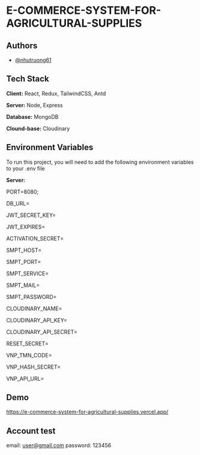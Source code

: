 
# E-COMMERCE-SYSTEM-FOR-AGRICULTURAL-SUPPLIES


## Authors

- [@nhutruong61]((https://github.com/Nhuttruong61))


## Tech Stack

**Client:** React, Redux, TailwindCSS, Antd

**Server:** Node, Express

**Database:** MongoDB

**Clound-base:** Cloudinary


## Environment Variables

To run this project, you will need to add the following environment variables to your .env file

**Server:**

PORT=8080;

DB_URL=

JWT_SECRET_KEY=

JWT_EXPIRES=

ACTIVATION_SECRET=

SMPT_HOST=

SMPT_PORT=

SMPT_SERVICE=

SMPT_MAIL=

SMPT_PASSWORD=

CLOUDINARY_NAME=

CLOUDINARY_API_KEY=

CLOUDINARY_API_SECRET=

RESET_SECRET=

VNP_TMN_CODE=

VNP_HASH_SECRET=

VNP_API_URL=

## Demo

https://e-commerce-system-for-agricultural-supplies.vercel.app/

## Account test
email: user@gmail.com
password: 123456
